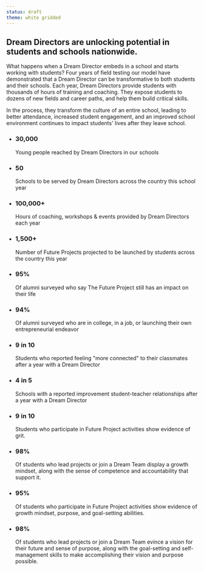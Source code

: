 ```yaml
---
status: draft
theme: white gridded
---
```


## Dream Directors are unlocking potential in students and schools nationwide.

What happens when a Dream Director embeds in a school and starts working with students? Four years of field testing our model have demonstrated that a Dream Director can be transformative to both students and their schools. Each year, Dream Directors provide students with thousands of hours of training and coaching. They expose students to dozens of new fields and career paths, and help them build critical skills. 

In the process, they transform the culture of an entire school, leading to better attendance, increased student engagement, and an improved school environment continues to impact students' lives after they leave school. 

- ### 30,000
  Young people reached by Dream Directors in our schools

- ### 50
  Schools to be served by Dream Directors across the country this school year

- ### 100,000+
  Hours of coaching, workshops & events provided by Dream Directors each year

- ### 1,500+
  Number of Future Projects projected to be launched by students across the country this year

- ### 95%
  Of alumni surveyed who say The Future Project still has an impact on their life

- ### 94%
  Of alumni surveyed who are in college, in a job, or launching their own entrepreneurial endeavor

- ### 9 in 10
  Students who reported feeling "more connected" to their classmates after a year with a Dream Director

- ### 4 in 5
  Schools with a reported improvement student-teacher relationships after a year with a Dream Director

- ### 9 in 10
	Students who participate in Future Project activities show evidence of grit.

- ### 98%
	Of students who lead projects or join a Dream Team display a growth mindset, along with the sense of competence and accountability that support it.

- ### 95%
	Of students who participate in Future Project activities show evidence of growth mindset, purpose, and goal-setting abilities.

- ### 98%
	Of students who lead projects or join a Dream Team evince a vision for their future and sense of purpose, along with the goal-setting and self-management skills to make accomplishing their vision and purpose possible.
